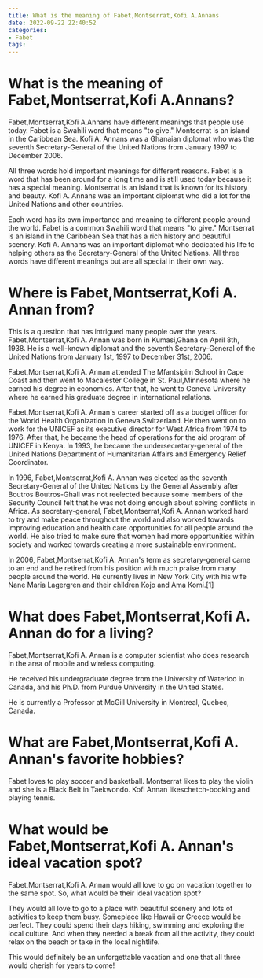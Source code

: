 ```yaml
---
title: What is the meaning of Fabet,Montserrat,Kofi A.Annans
date: 2022-09-22 22:40:52
categories:
- Fabet
tags:
---
```



#  What is the meaning of Fabet,Montserrat,Kofi A.Annans?

Fabet,Montserrat,Kofi A.Annans have different meanings that people use today. Fabet is a Swahili word that means "to give." Montserrat is an island in the Caribbean Sea. Kofi A. Annans was a Ghanaian diplomat who was the seventh Secretary-General of the United Nations from January 1997 to December 2006. 

All three words hold important meanings for different reasons. Fabet is a word that has been around for a long time and is still used today because it has a special meaning. Montserrat is an island that is known for its history and beauty. Kofi A. Annans was an important diplomat who did a lot for the United Nations and other countries. 

Each word has its own importance and meaning to different people around the world. Fabet is a common Swahili word that means "to give." Montserrat is an island in the Caribbean Sea that has a rich history and beautiful scenery. Kofi A. Annans was an important diplomat who dedicated his life to helping others as the Secretary-General of the United Nations. All three words have different meanings but are all special in their own way.

#  Where is Fabet,Montserrat,Kofi A. Annan from?

This is a question that has intrigued many people over the years. Fabet,Montserrat,Kofi A. Annan was born in Kumasi,Ghana on April 8th, 1938. He is a well-known diplomat and the seventh Secretary-General of the United Nations from January 1st, 1997 to December 31st, 2006.

Fabet,Montserrat,Kofi A. Annan attended The Mfantsipim School in Cape Coast and then went to Macalester College in St. Paul,Minnesota where he earned his degree in economics. After that, he went to Geneva University where he earned his graduate degree in international relations.

Fabet,Montserrat,Kofi A. Annan's career started off as a budget officer for the World Health Organization in Geneva,Switzerland. He then went on to work for the UNICEF as its executive director for West Africa from 1974 to 1976. After that, he became the head of operations for the aid program of UNICEF in Kenya. In 1993, he became the undersecretary-general of the United Nations Department of Humanitarian Affairs and Emergency Relief Coordinator.

In 1996, Fabet,Montserrat,Kofi A. Annan was elected as the seventh Secretary-General of the United Nations by the General Assembly after Boutros Boutros-Ghali was not reelected because some members of the Security Council felt that he was not doing enough about solving conflicts in Africa. As secretary-general, Fabet,Montserrat,Kofi A. Annan worked hard to try and make peace throughout the world and also worked towards improving education and health care opportunities for all people around the world. He also tried to make sure that women had more opportunities within society and worked towards creating a more sustainable environment.

In 2006, Fabet,Montserrat,Kofi A. Annan's term as secretary-general came to an end and he retired from his position with much praise from many people around the world. He currently lives in New York City with his wife Nane Maria Lagergren and their children Kojo and Ama Komi.[1]

#  What does Fabet,Montserrat,Kofi A. Annan do for a living?

Fabet,Montserrat,Kofi A. Annan is a computer scientist who does research in the area of mobile and wireless computing.

He received his undergraduate degree from the University of Waterloo in Canada, and his Ph.D. from Purdue University in the United States.

He is currently a Professor at McGill University in Montreal, Quebec, Canada.

#  What are Fabet,Montserrat,Kofi A. Annan's favorite hobbies?

Fabet loves to play soccer and basketball. Montserrat likes to play the violin and she is a Black Belt in Taekwondo. Kofi Annan likeschetch-booking and playing tennis.

#  What would be Fabet,Montserrat,Kofi A. Annan's ideal vacation spot?

Fabet,Montserrat,Kofi A. Annan would all love to go on vacation together to the same spot. So, what would be their ideal vacation spot?

They would all love to go to a place with beautiful scenery and lots of activities to keep them busy. Someplace like Hawaii or Greece would be perfect. They could spend their days hiking, swimming and exploring the local culture. And when they needed a break from all the activity, they could relax on the beach or take in the local nightlife.

This would definitely be an unforgettable vacation and one that all three would cherish for years to come!